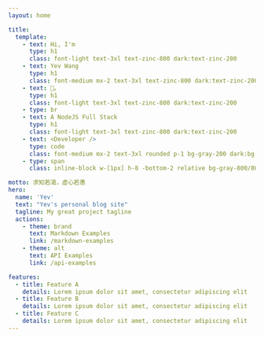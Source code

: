 ```yaml
---
layout: home

title:
  template:
    - text: Hi, I'm
      type: h1
      class: font-light text-3xl text-zinc-800 dark:text-zinc-200
    - text: Yev Wang
      type: h1
      class: font-medium mx-2 text-3xl text-zinc-800 dark:text-zinc-200 ml-2
    - text: 👋。
      type: h1
      class: font-light text-3xl text-zinc-800 dark:text-zinc-200
    - type: br
    - text: A NodeJS Full Stack
      type: h1
      class: font-light text-3xl text-zinc-800 dark:text-zinc-200
    - text: <Developer />
      type: code
      class: font-medium mx-2 text-3xl rounded p-1 bg-gray-200 dark:bg-gray-800/0 hover:dark:bg-gray-800/100 bg-opacity-0 hover:bg-opacity-100 transition-background duration-200 text-zinc-800 dark:text-zinc-200
    - type: span
      class: inline-block w-[1px] h-8 -bottom-2 relative bg-gray-800/80 dark:bg-gray-200/80 opacity-0 group-hover:opacity-100 transition-opacity duration-200 group-hover:animation-blink text-zinc-800 dark:text-zinc-200

motto: 求知若渴，虚心若愚
hero:
  name: 'Yev'
  text: "Yev's personal blog site"
  tagline: My great project tagline
  actions:
    - theme: brand
      text: Markdown Examples
      link: /markdown-examples
    - theme: alt
      text: API Examples
      link: /api-examples

features:
  - title: Feature A
    details: Lorem ipsum dolor sit amet, consectetur adipiscing elit
  - title: Feature B
    details: Lorem ipsum dolor sit amet, consectetur adipiscing elit
  - title: Feature C
    details: Lorem ipsum dolor sit amet, consectetur adipiscing elit
---
```

